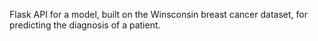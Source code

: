 Flask API for a model, built on the Winsconsin breast cancer dataset, for predicting the diagnosis of a patient.
